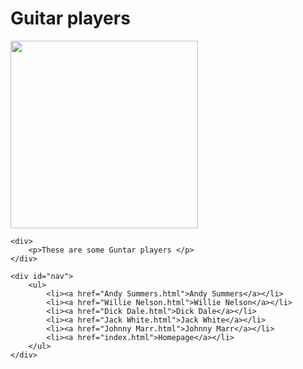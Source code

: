 <html>
<head>
	<title>Guitar players</title>
</head>

<body>
	<div id="header">
		<h1>Guitar players</h1>
		<img src="Images/gutiar.png" style="height:300px;width:300px;" />
	</div>
	
	<div>
		<p>These are some Guntar players </p>
	</div>
	
	<div id="nav">
		<ul>
			<li><a href="Andy Summers.html">Andy Summers</a></li>
			<li><a href="Willie Nelson.html">Willie Nelson</a></li>
			<li><a href="Dick Dale.html">Dick Dale</a></li>
			<li><a href="Jack White.html">Jack White</a></li>
			<li><a href="Johnny Marr.html">Johnny Marr</a></li>
			<li><a href="index.html">Homepage</a></li>
		</ul>
	</div>
	
</body>
</html>
